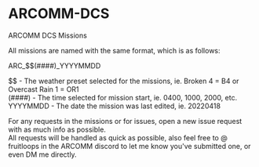 # ARCOMM-DCS
ARCOMM DCS Missions 

All missions are named with the same format, which is as follows:

ARC_$$(####)_YYYYMMDD

$$ - The weather preset selected for the missions, ie. Broken 4 = B4 or Overcast Rain 1 = OR1  
(####) - The time selected for mission start, ie. 0400, 1000, 2000, etc.  
YYYYMMDD - The date the mission was last edited, ie. 20220418

For any requests in the missions or for issues, open a new issue request with as much info as possible.  
All requests will be handled as quick as possible, also feel free to @ fruitloops in the ARCOMM discord to let me know you've submitted one, or even DM me directly.
